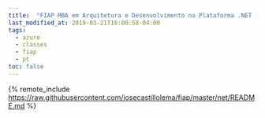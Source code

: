 ```yaml
---
title:  "FIAP MBA em Arquitetura e Desenvolvimento na Plataforma .NET (NET)"
last_modified_at: 2019-03-21T16:00:58-04:00
tags:
  - azure
  - classes
  - fiap
  - pt
toc: false
---
```


{% remote_include https://raw.githubusercontent.com/josecastillolema/fiap/master/net/README.md %}

